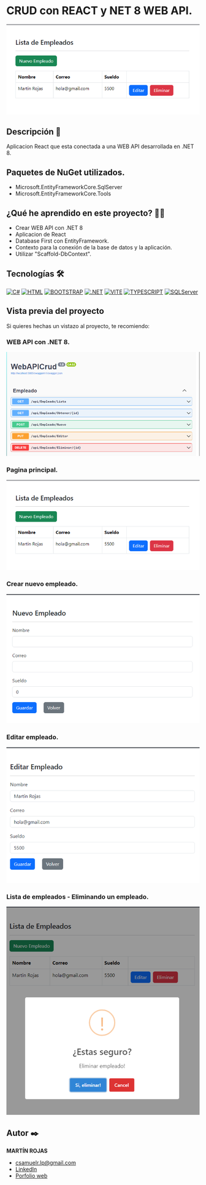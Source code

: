 # CRUD con REACT y NET 8 WEB API.
![Imagen del proyecto](img/webapi2.PNG)

## Descripción 📑

Aplicacion React que esta conectada a una WEB API desarrollada en .NET 8.

## Paquetes de NuGet utilizados.
- Microsoft.EntityFrameworkCore.SqlServer
- Microsoft.EntityFrameworkCore.Tools

## ¿Qué he aprendido en este proyecto? 🙇🏻 
- Crear WEB API con .NET 8
- Aplicacion de React
- Database First con EntityFramework.
- Contexto para la conexión de la base de datos y la aplicación.
- Utilizar "Scaffold-DbContext".

## Tecnologías 🛠
<!-- Iconos sacados de: https://github.com/hendrasob/badges/blob/master/README.md y https://github.com/alexandresanlim/Badges4-README.md-Profile -->
[![C#](https://img.shields.io/badge/C%23-239120?style=for-the-badge&logo=csharp&logoColor=white)](https://es.wikipedia.org/wiki/C_Sharp)
[![HTML](https://img.shields.io/badge/React-20232A?style=for-the-badge&logo=react&logoColor=61DAFB)](https://es.react.dev)
[![BOOTSTRAP](https://img.shields.io/badge/Bootstrap-563D7C?style=for-the-badge&logo=bootstrap&logoColor=white)](https://getbootstrap.com/)
[![.NET](https://img.shields.io/badge/.NET-512BD4?style=for-the-badge&logo=dotnet&logoColor=white)](https://dotnet.microsoft.com/es-es/)
[![VITE](https://img.shields.io/badge/Vite-B73BFE?style=for-the-badge&logo=vite&logoColor=FFD62E)](https://vitejs.dev)
[![TYPESCRIPT](https://img.shields.io/badge/TypeScript-007ACC?style=for-the-badge&logo=typescript&logoColor=white)](https://www.typescriptlang.org)
[![SQLServer](https://img.shields.io/badge/Microsoft%20SQL%20Server-CC2927?style=for-the-badge&logo=microsoft%20sql%20server&logoColor=white)](https://www.microsoft.com/es-ar/sql-server/sql-server-2022)

## Vista previa del proyecto
Si quieres hechas un vistazo al proyecto, te recomiendo:
### WEB API con .NET 8.
![Captura del proyecto](img/webapi1.PNG)
### Pagina principal.
![Captura del proyecto](img/webapi2.PNG)
### Crear nuevo empleado.
![Captura del proyecto](img/webapi3.PNG)
### Editar empleado.
![Captura del proyecto](img/webapi4.PNG)
### Lista de empleados - Eliminando un empleado.
![Captura del proyecto](img/webapi5.PNG)

## Autor ✒️
**MARTÍN ROJAS**

* [csamuelr.lp@gmail.com](csamuelr.lp@gmail.com)
* [LinkedIn](https://www.linkedin.com/in/martín-rojas-34b194245/)
* [Porfolio web](https://github.com/retak1ng/martindev.github.io)

<!--
## Instalación 
Este proyecto no necesita de instalación. Simplemente abre la carpeta o haz doble click en el .html

  
## Licencia 📄
MIT Public License v3.0
No puede usarse comencialmente.
-->